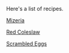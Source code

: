 Here's a list of recipes.

[Mizeria](mizeria.md)

[Red Coleslaw](redcoleslaw.md)

[Scrambled Eggs](scrambledeggs.md)


